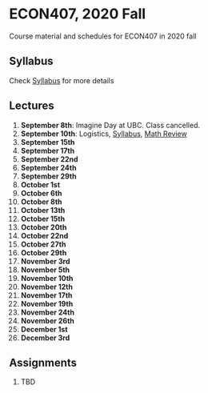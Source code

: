 # ECON407, 2020 Fall
Course material and schedules for ECON407 in 2020 fall

## Syllabus
Check [Syllabus](syllabus.md) for more details

## Lectures
1. **September 8th**: Imagine Day at UBC. Class cancelled.
2. **September 10th**: Logistics, [Syllabus](syllabus.md), [Math Review](Notes/Math_Review.pdf)
3. **September 15th**
4. **September 17th**
5. **September 22nd**
6. **September 24th**
7. **September 29th**
8. **October 1st**
9. **October 6th**
10. **October 8th**
11. **October 13th**
12. **October 15th**
13. **October 20th**
14. **October 22nd**
15. **October 27th**
16. **October 29th**
17. **November 3rd**
18. **November 5th**
19. **November 10th**
20. **November 12th**
21. **November 17th**
22. **November 19th**
23. **November 24th**
24. **November 26th**
25. **December 1st**
26. **December 3rd**

## Assignments

1. TBD

<!---
## Potential Topics

- Briefly on Monetary policy? Gali
- Firm Dynamics and Asset pricing?
--->
